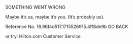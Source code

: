 SOMETHING WENT WRONG

Maybe it’s us, maybe it’s you.
(It’s probably us).

Reference No. 18.96f4d517.1715526915.4ff8de9b
GO BACK

or try:
Hilton.com Customer Service